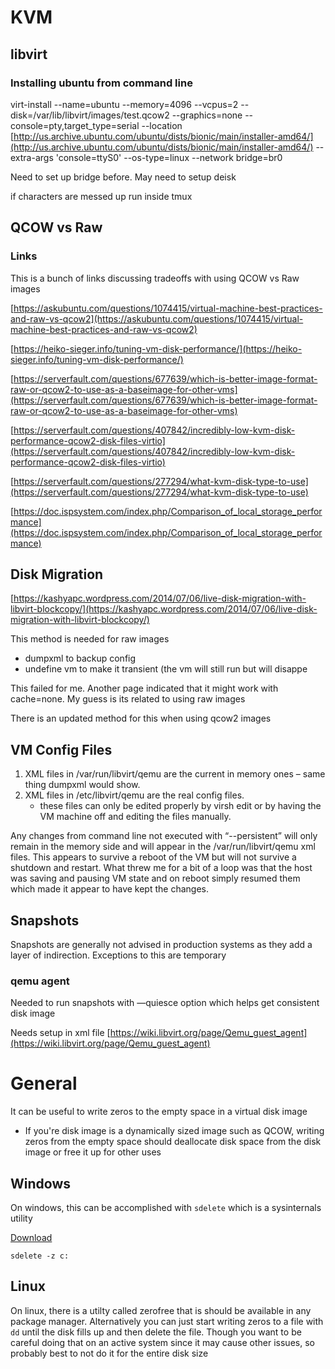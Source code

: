 # KVM

## libvirt

### Installing ubuntu from command line

virt-install --name=ubuntu --memory=4096 --vcpus=2
--disk=/var/lib/libvirt/images/test.qcow2 --graphics=none
--console=pty,target_type=serial --location
[http://us.archive.ubuntu.com/ubuntu/dists/bionic/main/installer-amd64/](http://us.archive.ubuntu.com/ubuntu/dists/bionic/main/installer-amd64/)
--extra-args 'console=ttyS0' --os-type=linux --network bridge=br0

Need to set up bridge before. May need to setup deisk

if characters are messed up run inside tmux

## QCOW vs Raw

### Links

This is a bunch of links discussing tradeoffs with using QCOW vs Raw images

[https://askubuntu.com/questions/1074415/virtual-machine-best-practices-and-raw-vs-qcow2](https://askubuntu.com/questions/1074415/virtual-machine-best-practices-and-raw-vs-qcow2)

[https://heiko-sieger.info/tuning-vm-disk-performance/](https://heiko-sieger.info/tuning-vm-disk-performance/)

[https://serverfault.com/questions/677639/which-is-better-image-format-raw-or-qcow2-to-use-as-a-baseimage-for-other-vms](https://serverfault.com/questions/677639/which-is-better-image-format-raw-or-qcow2-to-use-as-a-baseimage-for-other-vms)

[https://serverfault.com/questions/407842/incredibly-low-kvm-disk-performance-qcow2-disk-files-virtio](https://serverfault.com/questions/407842/incredibly-low-kvm-disk-performance-qcow2-disk-files-virtio)

[https://serverfault.com/questions/277294/what-kvm-disk-type-to-use](https://serverfault.com/questions/277294/what-kvm-disk-type-to-use)

[https://doc.ispsystem.com/index.php/Comparison_of_local_storage_performance](https://doc.ispsystem.com/index.php/Comparison_of_local_storage_performance)

## Disk Migration

[https://kashyapc.wordpress.com/2014/07/06/live-disk-migration-with-libvirt-blockcopy/](https://kashyapc.wordpress.com/2014/07/06/live-disk-migration-with-libvirt-blockcopy/)

This method is needed for raw images

- dumpxml to backup config
- undefine vm to make it transient (the vm will still run but will disappe

This failed for me. Another page indicated that it might work with cache=none.
My guess is its related to using raw images

There is an updated method for this when using qcow2 images

## VM Config Files

1. XML files in /var/run/libvirt/qemu are the current in memory ones – same
   thing dumpxml would show.
2. XML files in /etc/libvirt/qemu are the real config files.
   - these files can only be edited properly by virsh edit or by having the VM
     machine off and editing the files manually.

Any changes from command line not executed with “--persistent” will only remain
in the memory side and will appear in the /var/run/libvirt/qemu xml files. This
appears to survive a reboot of the VM but will not survive a shutdown and
restart. What threw me for a bit of a loop was that the host was saving and
pausing VM state and on reboot simply resumed them which made it appear to have
kept the changes.

## Snapshots

Snapshots are generally not advised in production systems as they add a layer of
indirection. Exceptions to this are temporary

### qemu agent

Needed to run snapshots with —quiesce option which helps get consistent disk
image

Needs setup in xml file
[https://wiki.libvirt.org/page/Qemu_guest_agent](https://wiki.libvirt.org/page/Qemu_guest_agent)

# General

It can be useful to write zeros to the empty space in a virtual disk image

- If you're disk image is a dynamically sized image such as QCOW, writing zeros
  from the empty space should deallocate disk space from the disk image or free
  it up for other uses

## Windows

On windows, this can be accomplished with `sdelete` which is a sysinternals
utility

[Download](https://docs.microsoft.com/en-us/sysinternals/downloads/sdelete)

```
sdelete -z c:
```

## Linux

On linux, there is a utilty called zerofree that is should be available in any
package manager. Alternatively you can just start writing zeros to a file with
`dd` until the disk fills up and then delete the file. Though you want to be
careful doing that on an active system since it may cause other issues, so
probably best to not do it for the entire disk size
